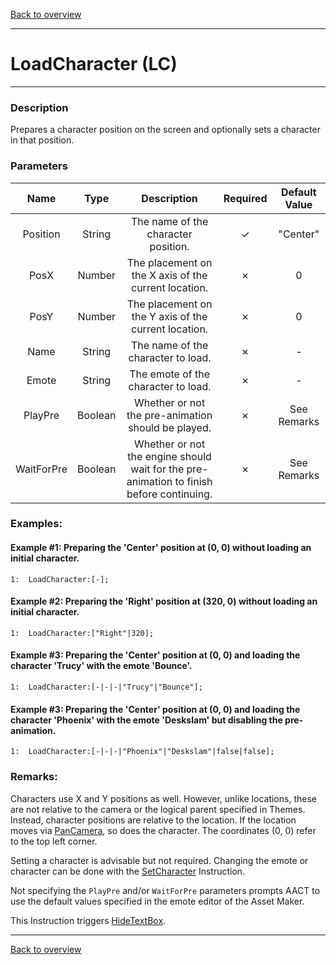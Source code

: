 [Back to overview](index.md)

---
# LoadCharacter (LC)
---
### Description
Prepares a character position on the screen and optionally sets a character in that position.

### Parameters

|Name|Type|Description|Required|Default Value|
|:---:|:---:|:---:|:---:|:---:|
|Position|String|The name of the character position.|✓|"Center"|
|PosX|Number|The placement on the X axis of the current location.|✗|0|
|PosY|Number|The placement on the Y axis of the current location.|✗|0|
|Name|String|The name of the character to load.|✗|-|
|Emote|String|The emote of the character to load.|✗|-|
|PlayPre|Boolean|Whether or not the pre-animation should be played.|✗|See Remarks|
|WaitForPre|Boolean|Whether or not the engine should wait for the pre-animation to finish before continuing.|✗|See Remarks|

### Examples:
#### Example #1: Preparing the 'Center' position at (0, 0) without loading an initial character.
```
1:  LoadCharacter:[-];
```

#### Example #2: Preparing the 'Right' position at (320, 0) without loading an initial character.
```
1:  LoadCharacter:["Right"|320];
```

#### Example #3: Preparing the 'Center' position at (0, 0) and loading the character 'Trucy' with the emote 'Bounce'.
```
1:  LoadCharacter:[-|-|-|"Trucy"|"Bounce"];
```

#### Example #3: Preparing the 'Center' position at (0, 0) and loading the character 'Phoenix' with the emote 'Deskslam' but disabling the pre-animation.
```
1:  LoadCharacter:[-|-|-|"Phoenix"|"Deskslam"|false|false];
```

### Remarks:
Characters use X and Y positions as well. However, unlike locations, these are not relative to the camera or the logical parent specified in Themes. Instead, character positions are relative to the location. If the location moves via [PanCamera](PanCamera.md), so does the character. The coordinates (0, 0) refer to the top left corner.

Setting a character is advisable but not required. Changing the emote or character can be done with the [SetCharacter](SetCharacter.md) Instruction.

Not specifying the `PlayPre` and/or `WaitForPre` parameters prompts AACT to use the default values specified in the emote editor of the Asset Maker.

This Instruction triggers [HideTextBox](HideTextBox.md).

---
[Back to overview](index.md)
